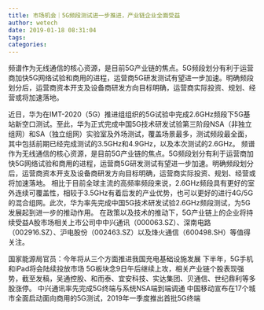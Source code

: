 ```yaml
---
title: 市场机会｜5G频段测试进一步推进，产业链企业全面受益
author: wetech
date: 2019-01-18 08:31:04
tags: 
categories: 
---
```

频谱作为无线通信的核心资源，是目前5G产业链的焦点。5G频段划分有利于运营商加快5G网络试验和商用的进程，运营商5G研发测试有望进一步加速。明确频段划分后，运营商资本开支及设备商研发方向目标明确，运营商实际投资、规划、经营或将加速落地。
<!-- more -->
近日，华为在IMT-2020（5G）推进组组织的5G试验中完成2.6GHz频段下5G基站新空口测试。至此，华为正式完成中国5G技术研发试验第三阶段NSA（非独立组网）和SA（独立组网）实验室及外场测试，覆盖场景最多，测试频段最全面，其中包括前期已经完成测试的3.5GHz和4.9GHz，以及本次测试的2.6GHz。
频谱作为无线通信的核心资源，是目前5G产业链的焦点。5G频段划分有利于运营商加快5G网络试验和商用的进程，运营商5G研发测试有望进一步加速。明确频段划分后，运营商资本开支及设备商研发方向目标明确，运营商实际投资、规划、经营或将加速落地。
相比于目前全球主流的高频率频段来说，2.6GHz频段具有更好的室外连续可覆盖性，相较于3.5GHz有着后发的产业优势，也可以更好的进行4G/5G的混合组网。此次，华为率先完成中国5G技术研发试验2.6GHz频段测试，为5G发展起到进一步的推动作用。
在政策以及技术的推动下，5G产业链上的企业将持续受益A股市场相关上市公司中中兴通讯（000063.SZ）、深南电路（002916.SZ）、沪电股份（002463.SZ）以及烽火通信（600498.SH）等值得关注。
 
 
国家能源局官员：今年将从三个方面推进我国充电基础设施发展
下半年，5G手机和iPad将会陆续投放市场
5G板块念9日午后继续上攻，相关产业链个股表现强势，截至发稿，吴通控股、和而泰、宜安科技、实达集团、贝通信、世纪鼎利等多股涨停。
中兴通讯率先完成5G终端与系统NSA端到端调通
中国移动宣布在17个城市全面启动面向商用的5G测试，2019年一季度推出首批5G终端
